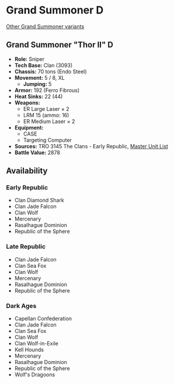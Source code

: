 # Grand Summoner D

[Other Grand Summoner variants](../grand_summoner.md)

## Grand Summoner "Thor II" D
- **Role:** Sniper
- **Tech Base:** Clan (3093)
- **Chassis:** 70 tons (Endo Steel)
- **Movement:** 5 / 8, XL
  - **Jumping:** 5
- **Armor:** 192 (Ferro Fibrous)
- **Heat Sinks:** 22 (44)
- **Weapons:**
  - ER Large Laser × 2
  - LRM 15 (ammo: 16)
  - ER Medium Laser × 2
- **Equipment:**
  - CASE
  - Targeting Computer
- **Sources:** TRO 3145 The Clans - Early Republic, [Master Unit List](http://masterunitlist.info/Unit/Details/6285/thor-ii-grand-summoner-d)
- **Battle Value:** 2878

## Availability

### Early Republic
- Clan Diamond Shark
- Clan Jade Falcon
- Clan Wolf
- Mercenary
- Rasalhague Dominion
- Republic of the Sphere

### Late Republic
- Clan Jade Falcon
- Clan Sea Fox
- Clan Wolf
- Mercenary
- Rasalhague Dominion
- Republic of the Sphere

### Dark Ages
- Capellan Confederation
- Clan Jade Falcon
- Clan Sea Fox
- Clan Wolf
- Clan Wolf-in-Exile
- Kell Hounds
- Mercenary
- Rasalhague Dominion
- Republic of the Sphere
- Wolf's Dragoons

